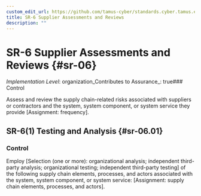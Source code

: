 ```yaml
---
custom_edit_url: https://github.com/tamus-cyber/standards.cyber.tamus.edu/tree/main/static/content/tamus.edu/TAMUS_profile.xml
title: SR-6 Supplier Assessments and Reviews
description: ""
---
```


# SR-6 Supplier Assessments and Reviews {#sr-06}

_Implementation Level_: organization_Contributes to Assurance_: true### Control

Assess and review the supply chain-related risks associated with suppliers or contractors and the system, system component, or system service they provide [Assignment: frequency].

## SR-6(1) Testing and Analysis {#sr-06.01}

### Control

Employ [Selection (one or more): organizational analysis; independent third-party analysis; organizational testing; independent third-party testing] of the following supply chain elements, processes, and actors associated with the system, system component, or system service: [Assignment: supply chain elements, processes, and actors].

